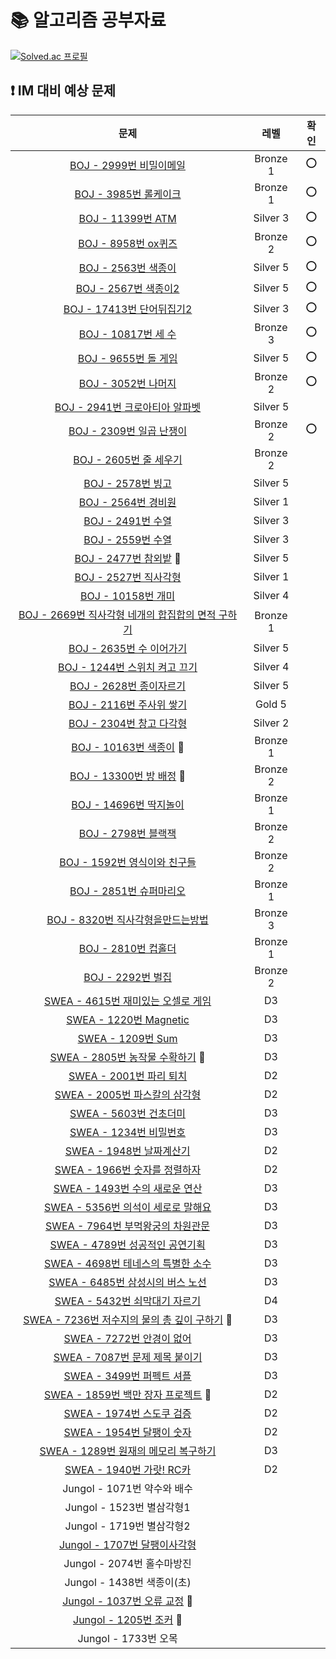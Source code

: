 # 📚 알고리즘 공부자료

[![Solved.ac
프로필](http://mazassumnida.wtf/api/v2/generate_badge?boj=tablemin163207)](https://solved.ac/tablemin163207)

## **❗ IM 대비 예상 문제**

| 문제                                                                                                                                                                                                                                                                          | 레벨       | 확인       |
|:---------------------------------------------------------------------------------------------------------------------------------------------------------------------------------------------------------------------------------------------------------------------------:|:--------:|:--------:|
| [BOJ - 2999번 비밀이메일](https://www.acmicpc.net/problem/2999)                                                                                                                                                                                                                   | Bronze 1 |   ⭕   |
| [BOJ - 3985번 롤케이크](https://www.acmicpc.net/problem/3985)                                                                                                                                                                                                                    | Bronze 1 |    ⭕    |
| [BOJ - 11399번 ATM](https://www.acmicpc.net/problem/11399)                                                                                                                                                                                                                   | Silver 3 |    ⭕    |
| [BOJ - 8958번 ox퀴즈](https://www.acmicpc.net/problem/8958)                                                                                                                                                                                                                    | Bronze 2 |    ⭕    |
| [BOJ - 2563번 색종이](https://www.acmicpc.net/problem/2563)                                                                                                                                                                                                                     | Silver 5 |    ⭕    |
| [BOJ - 2567번 색종이2](https://www.acmicpc.net/problem/2567)                                                                                                                                                                                                                    | Silver 5 |    ⭕     |
| [BOJ - 17413번 단어뒤집기2](https://www.acmicpc.net/problem/17413)                                                                                                                                                                                                                | Silver 3 |  ⭕    |
| [BOJ - 10817번 세 수](https://www.acmicpc.net/problem/10817)                                                                                                                                                                                                                   | Bronze 3 |   ⭕    |
| [BOJ - 9655번 돌 게임](https://www.acmicpc.net/problem/9655)                                                                                                                                                                                                                    | Silver 5 |    ⭕     |
| [BOJ - 3052번 나머지](https://www.acmicpc.net/problem/3052)                                                                                                                                                                                                                     | Bronze 2 |    ⭕    |
| [BOJ - 2941번 크로아티아 알파벳](https://www.acmicpc.net/problem/2941)                                                                                                                                                                                                               | Silver 5 |         |
| [BOJ - 2309번 일곱 난쟁이](https://www.acmicpc.net/problem/2309)                                                                                                                                                                                                                  | Bronze 2 |  ⭕      |
| [BOJ - 2605번 줄 세우기](https://www.acmicpc.net/problem/2605)                                                                                                                                                                                                                   | Bronze 2 |         |
| [BOJ - 2578번 빙고](https://www.acmicpc.net/problem/2578)                                                                                                                                                                                                                      | Silver 5 |         |
| [BOJ - 2564번 경비원](https://www.acmicpc.net/problem/2564)                                                                                                                                                                                                                     | Silver 1 |         |
| [BOJ - 2491번 수열](https://www.acmicpc.net/problem/2491)                                                                                                                                                                                                                      | Silver 3 |      |
| [BOJ - 2559번 수열](https://www.acmicpc.net/problem/2559)                                                                                                                                                                                                                      | Silver 3 |        |
| [BOJ - 2477번 참외밭](https://www.acmicpc.net/problem/2477) 🔅                                                                                                                                                                                                                  | Silver 5 |      |
| [BOJ - 2527번 직사각형](https://www.acmicpc.net/problem/2527)                                                                                                                                                                                                                    | Silver 1 |   |
| [BOJ - 10158번 개미](https://www.acmicpc.net/problem/10158)                                                                                                                                                                                                                    | Silver 4 |          |
| [BOJ - 2669번 직사각형 네개의 합집합의 면적 구하기](https://www.acmicpc.net/problem/2669)                                                                                                                                                                                                    | Bronze 1 |         |
| [BOJ - 2635번 수 이어가기](https://www.acmicpc.net/problem/2635)                                                                                                                                                                                                                  | Silver 5 |          |
| [BOJ - 1244번 스위치 켜고 끄기](https://www.acmicpc.net/problem/1244)                                                                                                                                                                                                               | Silver 4 |         |
| [BOJ - 2628번 종이자르기](https://www.acmicpc.net/problem/2628)                                                                                                                                                                                                                   | Silver 5 |         |
| [BOJ - 2116번 주사위 쌓기](https://www.acmicpc.net/problem/2116)                                                                                                                                                                                                                  | Gold 5   |          |
| [BOJ - 2304번 창고 다각형](https://www.acmicpc.net/problem/2304)                                                                                                                                                                                                                  | Silver 2 |        |
| [BOJ - 10163번 색종이](https://www.acmicpc.net/problem/10163) 🔅                                                                                                                                                                                                                | Bronze 1 |         |
| [BOJ - 13300번 방 배정](https://www.acmicpc.net/problem/13300) 🔅                                                                                                                                                                                                               | Bronze 2 |         |
| [BOJ - 14696번 딱지놀이](https://www.acmicpc.net/problem/14696)                                                                                                                                                                                                                  | Bronze 1 |          |
| [BOJ - 2798번 블랙잭](https://www.acmicpc.net/problem/2798)                                                                                                                                                                                                                     | Bronze 2 |         |
| [BOJ - 1592번 영식이와 친구들](https://www.acmicpc.net/problem/1592)                                                                                                                                                                                                                | Bronze 2 |        |
| [BOJ - 2851번 슈퍼마리오](https://www.acmicpc.net/problem/2851)                                                                                                                                                                                                                   | Bronze 1 |        |
| [BOJ - 8320번 직사각형을만드는방법](https://www.acmicpc.net/problem/8320)                                                                                                                                                                                                              | Bronze 3 |         |
| [BOJ - 2810번 컵홀더](https://www.acmicpc.net/problem/2810)                                                                                                                                                                                                                     | Bronze 1 |        |
| [BOJ - 2292번 벌집](https://www.acmicpc.net/problem/2292)                                                                                                                                                                                                                      | Bronze 2 |         |
| [SWEA - 4615번 재미있는 오셀로 게임](https://swexpertacademy.com/main/code/problem/problemDetail.do?contestProbId=AWQmA4uK8ygDFAXj)                                                                                                                                                   | D3       |          |
| [SWEA - 1220번 Magnetic](https://swexpertacademy.com/main/code/problem/problemDetail.do?contestProbId=AV14hwZqABsCFAYD&categoryId=AV14hwZqABsCFAYD&categoryType=CODE&problemTitle=1220&orderBy=FIRST_REG_DATETIME&selectCodeLang=ALL&select-1=&pageSize=10&pageIndex=1)      | D3       |    |
| [SWEA - 1209번 Sum](https://swexpertacademy.com/main/code/problem/problemDetail.do?contestProbId=AV13_BWKACUCFAYh&categoryId=AV13_BWKACUCFAYh&categoryType=CODE&problemTitle=1209&orderBy=FIRST_REG_DATETIME&selectCodeLang=ALL&select-1=&pageSize=10&pageIndex=1)           | D3       |        |
| [SWEA - 2805번 농작물 수확하기](https://swexpertacademy.com/main/code/problem/problemDetail.do?contestProbId=AV7GLXqKAWYDFAXB) 🔅                                                                                                                                                   | D3       |         |
| [SWEA - 2001번 파리 퇴치](https://swexpertacademy.com/main/code/problem/problemDetail.do?contestProbId=AV5PzOCKAigDFAUq&categoryId=AV5PzOCKAigDFAUq&categoryType=CODE&problemTitle=2001&orderBy=FIRST_REG_DATETIME&selectCodeLang=ALL&select-1=&pageSize=10&pageIndex=1)         | D2       |         |
| [SWEA - 2005번 파스칼의 삼각형](https://swexpertacademy.com/main/code/problem/problemDetail.do?contestProbId=AV5P0-h6Ak4DFAUq&categoryId=AV5P0-h6Ak4DFAUq&categoryType=CODE&problemTitle=2005&orderBy=FIRST_REG_DATETIME&selectCodeLang=ALL&select-1=&pageSize=10&pageIndex=1)      | D2       |         |
| [SWEA - 5603번 건초더미](https://swexpertacademy.com/main/code/problem/problemDetail.do?contestProbId=AWXGEbd6cjMDFAUo&categoryId=AWXGEbd6cjMDFAUo&categoryType=CODE&problemTitle=5603&orderBy=FIRST_REG_DATETIME&selectCodeLang=ALL&select-1=&pageSize=10&pageIndex=1)          | D3       |         |
| [SWEA - 1234번 비밀번호](https://swexpertacademy.com/main/code/problem/problemDetail.do?contestProbId=AV14_DEKAJcCFAYD&categoryId=AV14_DEKAJcCFAYD&categoryType=CODE&problemTitle=1234&orderBy=FIRST_REG_DATETIME&selectCodeLang=ALL&select-1=&pageSize=10&pageIndex=1)          | D3       |         |
| [SWEA - 1948번 날짜계산기](https://swexpertacademy.com/main/code/problem/problemDetail.do?contestProbId=AV5PnnU6AOsDFAUq&categoryId=AV5PnnU6AOsDFAUq&categoryType=CODE&problemTitle=1948&orderBy=FIRST_REG_DATETIME&selectCodeLang=ALL&select-1=&pageSize=10&pageIndex=1)         | D2       |         |
| [SWEA - 1966번 숫자를 정렬하자](https://swexpertacademy.com/main/code/problem/problemDetail.do?contestProbId=AV5PrmyKAWEDFAUq&categoryId=AV5PrmyKAWEDFAUq&categoryType=CODE&problemTitle=1966&orderBy=FIRST_REG_DATETIME&selectCodeLang=ALL&select-1=&pageSize=10&pageIndex=1)      | D2       |         |
| [SWEA - 1493번 수의 새로운 연산](https://swexpertacademy.com/main/code/problem/problemDetail.do?contestProbId=AV2b-QGqADMBBASw&categoryId=AV2b-QGqADMBBASw&categoryType=CODE&problemTitle=1493&orderBy=FIRST_REG_DATETIME&selectCodeLang=ALL&select-1=&pageSize=10&pageIndex=1)     | D3       |          |
| [SWEA - 5356번 의석이 세로로 말해요](https://swexpertacademy.com/main/code/problem/problemDetail.do?contestProbId=AWVWgkP6sQ0DFAUO&categoryId=AWVWgkP6sQ0DFAUO&categoryType=CODE&problemTitle=5356&orderBy=FIRST_REG_DATETIME&selectCodeLang=ALL&select-1=&pageSize=10&pageIndex=1)   | D3       |         |
| [SWEA - 7964번 부먹왕궁의 차원관문](https://swexpertacademy.com/main/code/problem/problemDetail.do?contestProbId=AWuSgKpqmooDFASy&categoryId=AWuSgKpqmooDFASy&categoryType=CODE&problemTitle=7964&orderBy=FIRST_REG_DATETIME&selectCodeLang=ALL&select-1=&pageSize=10&pageIndex=1)    | D3       |    |
| [SWEA - 4789번 성공적인 공연기획](https://swexpertacademy.com/main/code/problem/problemDetail.do?contestProbId=AWS2dSgKA8MDFAVT&categoryId=AWS2dSgKA8MDFAVT&categoryType=CODE&problemTitle=4789&orderBy=FIRST_REG_DATETIME&selectCodeLang=ALL&select-1=&pageSize=10&pageIndex=1)     | D3       |      |
| [SWEA - 4698번 테네스의 특별한 소수](https://swexpertacademy.com/main/code/problem/problemDetail.do?contestProbId=AWRuoqCKkE0DFAXt&categoryId=AWRuoqCKkE0DFAXt&categoryType=CODE&problemTitle=4698&orderBy=FIRST_REG_DATETIME&selectCodeLang=ALL&select-1=&pageSize=10&pageIndex=1)   | D3       |         |
| [SWEA - 6485번 삼성시의 버스 노선](https://swexpertacademy.com/main/code/problem/problemDetail.do?contestProbId=AWczm7QaACgDFAWn&categoryId=AWczm7QaACgDFAWn&categoryType=CODE&problemTitle=6485&orderBy=FIRST_REG_DATETIME&selectCodeLang=ALL&select-1=&pageSize=10&pageIndex=1)    | D3       |         |
| [SWEA - 5432번 쇠막대기 자르기](https://swexpertacademy.com/main/code/problem/problemDetail.do?contestProbId=AWVl47b6DGMDFAXm)                                                                                                                                                      | D4       |          |
| [SWEA - 7236번 저수지의 물의 총 깊이 구하기](https://swexpertacademy.com/main/code/userProblem/userProblemDetail.do?contestProbId=AWlTKTUqCN8DFAVS&categoryId=AWlTKTUqCN8DFAVS&categoryType=CODE) 🔅                                                                                     | D3       |        |
| [SWEA - 7272번 안경이 없어](https://swexpertacademy.com/main/code/problem/problemDetail.do?contestProbId=AWl0ZQ8qn7UDFAXz&categoryId=AWl0ZQ8qn7UDFAXz&categoryType=CODE&problemTitle=7272&orderBy=FIRST_REG_DATETIME&selectCodeLang=ALL&select-1=&pageSize=10&pageIndex=1)        | D3       |         |
| [SWEA - 7087번 문제 제목 붙이기](https://swexpertacademy.com/main/code/problem/problemDetail.do?contestProbId=AWkIdD46A5EDFAXC&categoryId=AWkIdD46A5EDFAXC&categoryType=CODE&problemTitle=7087&orderBy=FIRST_REG_DATETIME&selectCodeLang=ALL&select-1=&pageSize=10&pageIndex=1)     | D3       |         |
| [SWEA - 3499번 퍼펙트 셔플](https://swexpertacademy.com/main/code/problem/problemDetail.do?contestProbId=AWGsRbk6AQIDFAVW&categoryId=AWGsRbk6AQIDFAVW&categoryType=CODE&problemTitle=3499&orderBy=FIRST_REG_DATETIME&selectCodeLang=ALL&select-1=&pageSize=10&pageIndex=1)        | D3       |         |
| [SWEA - 1859번 백만 장자 프로젝트](https://swexpertacademy.com/main/code/problem/problemDetail.do?contestProbId=AV5LrsUaDxcDFAXc&categoryId=AV5LrsUaDxcDFAXc&categoryType=CODE&problemTitle=1859&orderBy=FIRST_REG_DATETIME&selectCodeLang=ALL&select-1=&pageSize=10&pageIndex=1) 🔅 | D2       |         |
| [SWEA - 1974번 스도쿠 검증](https://swexpertacademy.com/main/code/problem/problemDetail.do?contestProbId=AV5Psz16AYEDFAUq&categoryId=AV5Psz16AYEDFAUq&categoryType=CODE&problemTitle=1974&orderBy=FIRST_REG_DATETIME&selectCodeLang=ALL&select-1=&pageSize=10&pageIndex=1)        | D2       |         |
| [SWEA - 1954번 달팽이 숫자](https://swexpertacademy.com/main/code/problem/problemDetail.do?contestProbId=AV5PobmqAPoDFAUq&categoryId=AV5PobmqAPoDFAUq&categoryType=CODE&problemTitle=1954&orderBy=FIRST_REG_DATETIME&selectCodeLang=ALL&select-1=&pageSize=10&pageIndex=1)        | D2       |         |
| [SWEA - 1289번 원재의 메모리 복구하기](https://swexpertacademy.com/main/code/problem/problemDetail.do?contestProbId=AV19AcoKI9sCFAZN&categoryId=AV19AcoKI9sCFAZN&categoryType=CODE&problemTitle=1289&orderBy=FIRST_REG_DATETIME&selectCodeLang=ALL&select-1=&pageSize=10&pageIndex=1)  | D3       |         |
| [SWEA - 1940번 가랏! RC카](https://swexpertacademy.com/main/code/problem/problemDetail.do?contestProbId=AV5PjMgaALgDFAUq&categoryId=AV5PjMgaALgDFAUq&categoryType=CODE&problemTitle=1940&orderBy=FIRST_REG_DATETIME&selectCodeLang=ALL&select-1=&pageSize=10&pageIndex=1)       | D2       |         |
| Jungol - 1071번 약수와 배수                                                                                                                                                                                                                                                       |          |         |
| Jungol - 1523번 별삼각형1                                                                                                                                                                                                                                                        |          |          |
| Jungol - 1719번 별삼각형2                                                                                                                                                                                                                                                        |          |          |
| [Jungol - 1707번 달팽이사각형](http://jungol.co.kr/bbs/board.php?bo_table=pbank&wr_id=980&sca=99&sfl=wr_hit&stx=1707)                                                                                                                                                              |          |         |
| Jungol - 2074번 홀수마방진                                                                                                                                                                                                                                                        |          |         |
| Jungol - 1438번 색종이(초)                                                                                                                                                                                                                                                       |          |          |
| [Jungol - 1037번 오류 교정](http://jungol.co.kr/bbs/board.php?bo_table=pbank&wr_id=316&sca=99&sfl=wr_hit&stx=1037) 🔅                                                                                                                                                            |          |         |
| [Jungol - 1205번 조커](http://jungol.co.kr/bbs/board.php?bo_table=pbank&wr_id=488&sca=99&sfl=wr_hit&stx=1205) 🔅                                                                                                                                                               |          |         |
| Jungol - 1733번 오목 |